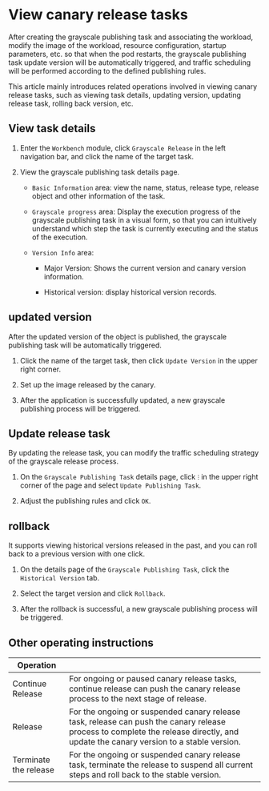 # View canary release tasks

After creating the grayscale publishing task and associating the workload, modify the image of the workload, resource configuration, startup parameters, etc. so that when the pod restarts, the grayscale publishing task update version will be automatically triggered, and traffic scheduling will be performed according to the defined publishing rules.

This article mainly introduces related operations involved in viewing canary release tasks, such as viewing task details, updating version, updating release task, rolling back version, etc.

## View task details

1. Enter the `Workbench` module, click `Grayscale Release` in the left navigation bar, and click the name of the target task.

    <!--![]()screenshots-->

2. View the grayscale publishing task details page.

    - `Basic Information` area: view the name, status, release type, release object and other information of the task.

    - `Grayscale progress` area: Display the execution progress of the grayscale publishing task in a visual form, so that you can intuitively understand which step the task is currently executing and the status of the execution.

    - `Version Info` area:

        - Major Version: Shows the current version and canary version information.
        - Historical version: display historical version records.

          <!--![]()screenshots-->

## updated version

After the updated version of the object is published, the grayscale publishing task will be automatically triggered.

1. Click the name of the target task, then click `Update Version` in the upper right corner.

    <!--![]()screenshots-->

2. Set up the image released by the canary.

    <!--![]()screenshots-->

3. After the application is successfully updated, a new grayscale publishing process will be triggered.

    <!--![]()screenshots-->

## Update release task

By updating the release task, you can modify the traffic scheduling strategy of the grayscale release process.

1. On the `Grayscale Publishing Task` details page, click `ⵗ` in the upper right corner of the page and select `Update Publishing Task`.

    <!--![]()screenshots-->

2. Adjust the publishing rules and click `OK`.

    <!--![]()screenshots-->

## rollback

It supports viewing historical versions released in the past, and you can roll back to a previous version with one click.

1. On the details page of the `Grayscale Publishing Task`, click the `Historical Version` tab.

    <!--![]()screenshots-->

2. Select the target version and click `Rollback`.

    <!--![]()screenshots-->

3. After the rollback is successful, a new grayscale publishing process will be triggered.

    <!--![]()screenshots-->

## Other operating instructions

| Operation | |
| --- | --- |
| Continue Release | For ongoing or paused canary release tasks, continue release can push the canary release process to the next stage of release. |
| Release | For the ongoing or suspended canary release task, release can push the canary release process to complete the release directly, and update the canary version to a stable version. |
| Terminate the release | For the ongoing or suspended canary release task, terminate the release to suspend all current steps and roll back to the stable version. |
